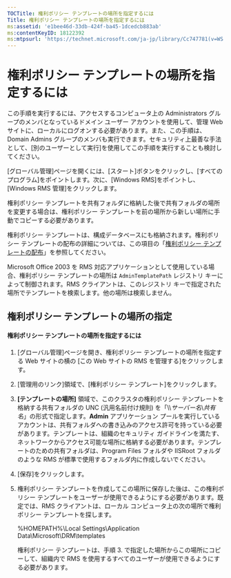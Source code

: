 ```yaml
---
TOCTitle: 権利ポリシー テンプレートの場所を指定するには
Title: 権利ポリシー テンプレートの場所を指定するには
ms:assetid: 'e1bee46d-33db-424f-ba45-1dcedcb883ab'
ms:contentKeyID: 18122392
ms:mtpsurl: 'https://technet.microsoft.com/ja-jp/library/Cc747781(v=WS.10)'
---
```


権利ポリシー テンプレートの場所を指定するには
=============================================

この手順を実行するには、アクセスするコンピュータ上の Administrators グループのメンバとなっているドメイン ユーザー アカウントを使用して、管理 Web サイトに、ローカルにログオンする必要があります。また、この手順は、Domain Admins グループのメンバも実行できます。セキュリティ上最善な手法として、\[別のユーザーとして実行\]を使用してこの手順を実行することも検討してください。

\[グローバル管理\]ページを開くには、\[スタート\]ボタンをクリックし、\[すべてのプログラム\]をポイントします。次に、\[Windows RMS\]をポイントし、\[Windows RMS 管理\]をクリックします。

権利ポリシー テンプレートを共有フォルダに格納した後で共有フォルダの場所を変更する場合は、権利ポリシー テンプレートを前の場所から新しい場所に手動でコピーする必要があります。

権利ポリシー テンプレートは、構成データベースにも格納されます。権利ポリシー テンプレートの配布の詳細については、この項目の「[権利ポリシー テンプレートの配布](https://technet.microsoft.com/ae6fa26f-d744-4ac9-9eb1-728ffab87bfe)」を参照してください。

Microsoft Office 2003 を RMS 対応アプリケーションとして使用している場合、権利ポリシー テンプレートの場所は `AdminTemplatePath` レジストリ キーによって制御されます。RMS クライアントは、このレジストリ キーで指定された場所でテンプレートを検索します。他の場所は検索しません。

権利ポリシー テンプレートの場所の指定
-------------------------------------

#### 権利ポリシー テンプレートの場所を指定するには

1.  \[グローバル管理\]ページを開き、権利ポリシー テンプレートの場所を指定する Web サイトの横の \[この Web サイトの RMS を管理する\]をクリックします。

2.  \[管理用のリンク\]領域で、\[権利ポリシー テンプレート\]をクリックします。

3.  **\[テンプレートの場所\]** 領域で、このクラスタの権利ポリシー テンプレートを格納する共有フォルダの UNC (汎用名前付け規則) を「\\\\*サーバー名*\\*共有名*」の形式で指定します。**Admin** アプリケーション プールを実行しているアカウントは、共有フォルダへの書き込みのアクセス許可を持っている必要があります。テンプレートは、組織のセキュリティ ガイドラインを満たす、ネットワークからアクセス可能な場所に格納する必要があります。テンプレートのための共有フォルダは、Program Files フォルダや IISRoot フォルダのような RMS が標準で使用するフォルダ内に作成しないでください。

4.  \[保存\]をクリックします。

5.  権利ポリシー テンプレートを作成してこの場所に保存した後は、この権利ポリシー テンプレートをユーザーが使用できるようにする必要があります。既定では、RMS クライアントは、ローカル コンピュータ上の次の場所で権利ポリシー テンプレートを探します。

    %HOMEPATH%\\Local Settings\\Application Data\\Microsoft\\DRM\\templates

    権利ポリシー テンプレートは、手順 3. で指定した場所からこの場所にコピーして、組織内で RMS を使用するすべてのユーザーが使用できるようにする必要があります。
